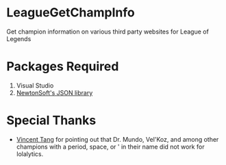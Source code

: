 # LeagueGetChampInfo
Get champion information on various third party websites for League of Legends

# Packages Required
1. Visual Studio
2. [NewtonSoft's JSON library](https://www.newtonsoft.com/json)

# Special Thanks
* [Vincent Tang](https://github.com/vincentpoketang) for pointing out that Dr. Mundo, Vel'Koz, and among other champions with a period, space, or ' in their name did not work for lolalytics.
